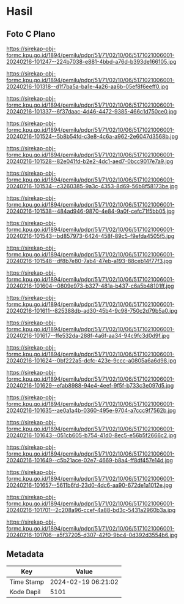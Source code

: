 # Hasil

## Foto C Plano

https://sirekap-obj-formc.kpu.go.id/1894/pemilu/pdpr/51/71/02/10/06/5171021006001-20240216-101247--224b7038-e881-4bbd-a76d-b393de166105.jpg

https://sirekap-obj-formc.kpu.go.id/1894/pemilu/pdpr/51/71/02/10/06/5171021006001-20240216-101318--d1f7ba5a-ba1e-4a26-aa6b-05ef8f6eeff0.jpg

https://sirekap-obj-formc.kpu.go.id/1894/pemilu/pdpr/51/71/02/10/06/5171021006001-20240216-101337--6f37daac-4d46-4472-9385-466c1d750ce0.jpg

https://sirekap-obj-formc.kpu.go.id/1894/pemilu/pdpr/51/71/02/10/06/5171021006001-20240216-101524--5b8b54fd-c3e8-4c6a-a962-2e6047d3568b.jpg

https://sirekap-obj-formc.kpu.go.id/1894/pemilu/pdpr/51/71/02/10/06/5171021006001-20240216-101528--82e041fd-b2e2-4dc1-aed7-0bcc9017e7a9.jpg

https://sirekap-obj-formc.kpu.go.id/1894/pemilu/pdpr/51/71/02/10/06/5171021006001-20240216-101534--c3260385-9a3c-4353-8d69-56b8f58173be.jpg

https://sirekap-obj-formc.kpu.go.id/1894/pemilu/pdpr/51/71/02/10/06/5171021006001-20240216-101538--484ad946-9870-4e84-9a0f-cefc71f5bb05.jpg

https://sirekap-obj-formc.kpu.go.id/1894/pemilu/pdpr/51/71/02/10/06/5171021006001-20240216-101543--bd857973-6424-458f-89c5-f9efda4505f5.jpg

https://sirekap-obj-formc.kpu.go.id/1894/pemilu/pdpr/51/71/02/10/06/5171021006001-20240216-101548--df8b7e80-7ab4-47eb-a193-88ceb14f77f3.jpg

https://sirekap-obj-formc.kpu.go.id/1894/pemilu/pdpr/51/71/02/10/06/5171021006001-20240216-101604--0809e973-b327-481a-b437-c6a5b48101ff.jpg

https://sirekap-obj-formc.kpu.go.id/1894/pemilu/pdpr/51/71/02/10/06/5171021006001-20240216-101611--825388db-ad30-45b4-9c98-750c2d79b5a0.jpg

https://sirekap-obj-formc.kpu.go.id/1894/pemilu/pdpr/51/71/02/10/06/5171021006001-20240216-101617--ffe532da-288f-4a6f-aa34-94c9fc3d0d9f.jpg

https://sirekap-obj-formc.kpu.go.id/1894/pemilu/pdpr/51/71/02/10/06/5171021006001-20240216-101624--0bf222a5-dcfc-423e-9ccc-a0805a6a6d98.jpg

https://sirekap-obj-formc.kpu.go.id/1894/pemilu/pdpr/51/71/02/10/06/5171021006001-20240216-101629--efab8988-94e4-4eef-9f5f-b733c3e097d5.jpg

https://sirekap-obj-formc.kpu.go.id/1894/pemilu/pdpr/51/71/02/10/06/5171021006001-20240216-101635--ae0a1a4b-0360-495e-9704-a7ccc9f7562b.jpg

https://sirekap-obj-formc.kpu.go.id/1894/pemilu/pdpr/51/71/02/10/06/5171021006001-20240216-101643--051cb605-b754-41d0-8ec5-e56b5f2666c2.jpg

https://sirekap-obj-formc.kpu.go.id/1894/pemilu/pdpr/51/71/02/10/06/5171021006001-20240216-101649--c5b21ace-02e7-4669-b8a4-ff8df457e14d.jpg

https://sirekap-obj-formc.kpu.go.id/1894/pemilu/pdpr/51/71/02/10/06/5171021006001-20240216-101657--5611b6fd-23d0-4dc6-aa90-672de1a1012e.jpg

https://sirekap-obj-formc.kpu.go.id/1894/pemilu/pdpr/51/71/02/10/06/5171021006001-20240216-101701--2c208a96-ccef-4a88-bd3c-5431a2960b3a.jpg

https://sirekap-obj-formc.kpu.go.id/1894/pemilu/pdpr/51/71/02/10/06/5171021006001-20240216-101706--a5f37205-d307-42f0-9bc4-0d392d3554b6.jpg


## Metadata

| Key        | Value               |
| ---------- | ------------------- |
| Time Stamp | 2024-02-19 06:21:02 |
| Kode Dapil | 5101                |



